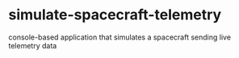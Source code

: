 # simulate-spacecraft-telemetry
console-based application that simulates a spacecraft sending live telemetry data
